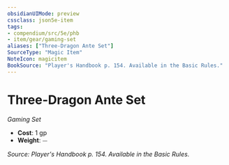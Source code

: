 ```yaml
---
obsidianUIMode: preview
cssclass: json5e-item
tags:
- compendium/src/5e/phb
- item/gear/gaming-set
aliases: ["Three-Dragon Ante Set"]
SourceType: "Magic Item"
NoteIcon: magicitem
BookSource: "Player's Handbook p. 154. Available in the Basic Rules."
---
```

# Three-Dragon Ante Set
*Gaming Set*  

- **Cost**: 1 gp
- **Weight**: ⏤

*Source: Player's Handbook p. 154. Available in the Basic Rules.*